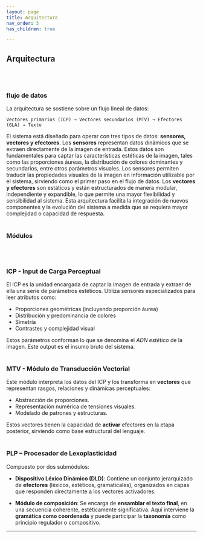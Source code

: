 ```yaml
---
layout: page
title: Arquitectura
nav_order: 3
has_children: true

---
```


## Arquitectura 
<br><br>
### flujo de datos


La arquitectura se sostiene sobre un flujo lineal de datos:

```text
Vectores primarios (ICP) → Vectores secundarios (MTV) → Efectores (GLA) → Texto
```

El sistema está diseñado para operar con tres tipos de datos: **sensores, vectores y efectores**. Los **sensores** representan datos dinámicos que se extraen directamente de la imagen de entrada. Estos datos son fundamentales para captar las características estéticas de la imagen, tales como las proporciones áureas, la distribución de colores dominantes y secundarios, entre otros parámetros visuales. Los sensores permiten traducir las propiedades visuales de la imagen en información utilizable por el sistema, sirviendo como el primer paso en el flujo de datos. Los **vectores y efectores** son estáticos y   están estructurados de manera modular, independiente y expandible, lo que permite una mayor flexibilidad y sensibilidad al sistema. Esta arquitectura facilita la integración de nuevos componentes y la evolución del sistema a medida que se requiera mayor complejidad o capacidad de respuesta.
<br><br>
### Módulos 
<br><br>
### ICP - Input de Carga Perceptual

El ICP es la unidad encargada de captar la imagen de entrada y extraer de ella una serie de parámetros estéticos. Utiliza sensores especializados para leer atributos como:
- Proporciones geométricas (incluyendo proporción áurea)
- Distribución y predominancia de colores
- Simetría
- Contrastes y complejidad visual

Estos parámetros conforman lo que se denomina el *ADN estético* de la imagen. Este output es el insumo bruto del sistema.
<br><br>
### MTV - Módulo de Transducción Vectorial

Este módulo interpreta los datos del ICP y los transforma en **vectores** que representan rasgos, relaciones y dinámicas perceptuales:

- Abstracción de proporciones.
- Representación numérica de tensiones visuales.
- Modelado de patrones y estructuras.

Estos vectores tienen la capacidad de **activar** efectores en la etapa posterior, sirviendo como base estructural del lenguaje.
<br><br>
### PLP – Procesador de Lexoplasticidad

Compuesto por dos submódulos:


- **Dispositivo Léxico Dinámico (DLD)**: Contiene un conjunto jerarquizado de **efectores** (léxicos, estéticos, gramaticales), organizados en capas que responden directamente a los vectores activadores.


- **Módulo de composición**: Se encarga de **ensamblar el texto final**, en una secuencia coherente, estéticamente significativa. Aquí interviene la **gramática como coordenada** y puede participar la **taxonomía** como principio regulador o compositivo.


---
